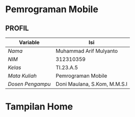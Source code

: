 # Pemrograman Mobile
## PROFIL
| Variable           |             Isi            |
| -------------------|----------------------------|
| *Nama*           |       Muhammad Arif Mulyanto    |
| *NIM*            |          312310359         |
| *Kelas*          |          TI.23.A.5         |
| *Mata Kuliah*    |     Pemrograman Mobile     |
| *Dosen Pengampu* | Doni Maulana,  S.Kom, M.M.S.I |

# Tampilan Home 

